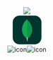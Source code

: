 <div align="center"><img src="https://github.com/user-attachments/assets/f2086819-47a9-4ee2-aea5-952407a6d57d" /></div>
<div align="center"><img src="https://github.com/tandpfun/skill-icons/blob/main/icons/MongoDB.svg" alt="icon" width="65" height="65" /></div>
<div align="center"><img src="https://skillicons.dev/icons?i=js" alt="icon" width="65" height="65" /><img src="https://skillicons.dev/icons?i=ts" alt="icon" width="65" height="65" /></div>
